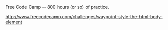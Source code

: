 Free Code Camp -- 800 hours (or so) of practice.

http://www.freecodecamp.com/challenges/waypoint-style-the-html-body-element
